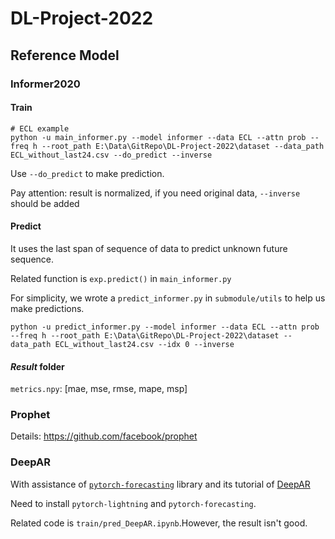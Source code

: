 # DL-Project-2022

## Reference Model
### Informer2020
#### Train
```shell
# ECL example
python -u main_informer.py --model informer --data ECL --attn prob --freq h --root_path E:\Data\GitRepo\DL-Project-2022\dataset --data_path ECL_without_last24.csv --do_predict --inverse
```
Use `--do_predict` to make prediction.

Pay attention: result is normalized, if you need original data, `--inverse` should be added
#### Predict
It uses the last span of sequence of data to predict unknown future sequence.

Related function is `exp.predict()` in `main_informer.py`

For simplicity, we wrote a `predict_informer.py` in `submodule/utils` to help us make predictions.
```shell
python -u predict_informer.py --model informer --data ECL --attn prob --freq h --root_path E:\Data\GitRepo\DL-Project-2022\dataset --data_path ECL_without_last24.csv --idx 0 --inverse
```
#### *Result* folder
`metrics.npy`: [mae, mse, rmse, mape, msp]

### Prophet
Details: https://github.com/facebook/prophet

### DeepAR
With assistance of [`pytorch-forecasting`](https://github.com/jdb78/pytorch-forecasting) library and 
its tutorial of [DeepAR](https://pytorch-forecasting.readthedocs.io/en/latest/tutorials/deepar.html)

Need to install `pytorch-lightning` and `pytorch-forecasting`.

Related code is `train/pred_DeepAR.ipynb`.However, the result isn't good.